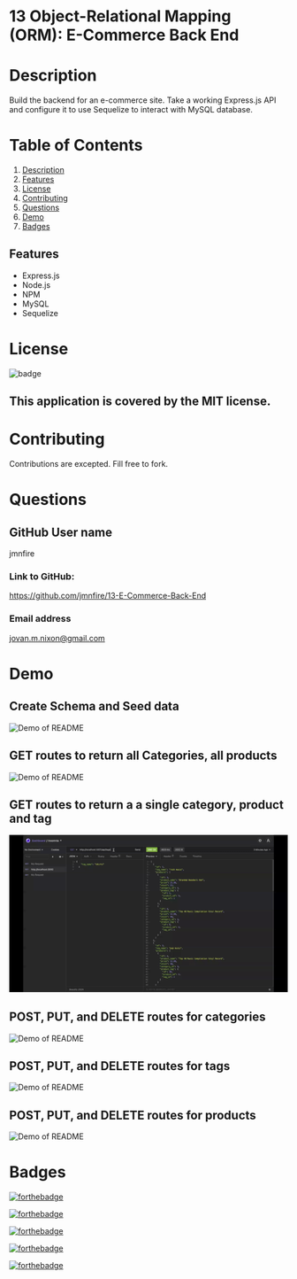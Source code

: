 # 13 Object-Relational Mapping (ORM): E-Commerce Back End

# Description 

Build the backend for an e-commerce site.  Take a working Express.js API and configure it to use Sequelize to interact with MySQL database. 

# Table of Contents

1. [Description](#Description)
2. [Features](#Features)
3. [License](#License)
4. [Contributing](#Contributing)
5. [Questions](#Questions)
6. [Demo](#Demo)
7. [Badges](#Badges)

## Features
- Express.js
- Node.js
- NPM
- MySQL
- Sequelize

# License
![badge](https://img.shields.io/badge/license-MIT-brightgreen)
## This application is covered by the MIT license. 

# Contributing
Contributions are excepted. Fill free to fork. 

# Questions
## GitHub User name 
jmnfire

### Link to GitHub:
https://github.com/jmnfire/13-E-Commerce-Back-End

### Email address 
jovan.m.nixon@gmail.com


# Demo

## Create Schema and Seed data
![Demo of README](./images/demo1.gif)

## GET routes to return all Categories, all products
![Demo of README](./images/demo2.gif)

## GET routes to return a a single category, product and tag
![Demo of README](./images/demo3.gif)

## POST, PUT, and DELETE routes for categories 
![Demo of README](images/demo4.gif)

## POST, PUT, and DELETE routes for tags
![Demo of README](./images/demo5.gif)

## POST, PUT, and DELETE routes for products
![Demo of README](./images/demo6.gif)


# Badges

[![forthebadge](https://forthebadge.com/images/badges/built-with-love.svg)](https://forthebadge.com)

[![forthebadge](https://forthebadge.com/images/badges/made-with-crayons.svg)](https://forthebadge.com)

[![forthebadge](https://forthebadge.com/images/badges/winter-is-coming.svg)](https://forthebadge.com)

[![forthebadge](https://forthebadge.com/images/badges/uses-html.svg)](https://forthebadge.com)

[![forthebadge](https://forthebadge.com/images/badges/made-with-javascript.svg)](https://forthebadge.com)